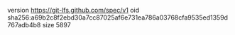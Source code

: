 version https://git-lfs.github.com/spec/v1
oid sha256:a69b2c8f2ebd30a7cc87025af6e731ea786a03768cfa9535ed1359d767adb4b8
size 5897
